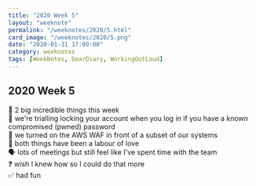 ```yaml
---
title: "2020 Week 5"
layout: "weeknote"
permalink: "/weeknotes/2020/5.html"
card_image: "/weeknotes/2020/5.png"
date: "2020-01-31 17:00:00"
category: weeknotes
tags: [WeekNotes, DearDiary, WorkingOutLoud]
---
```


## 2020 Week 5

💖 2 big incredible things this week<br/>
💪 we're trialling locking your account when you log in if you have a known compromised (pwned) password<br/>
🔐 we turned on the AWS WAF in front of a subset of our systems<br/>
🚀 both things have been a labour of love<br/>
🗣 lots of meetings but still feel like I've spent time with the team<br/>
❓ wish I knew how so I could do that more<br/>
✅ had fun
